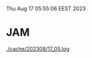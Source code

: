 Thu Aug 17 05:55:06 EEST 2023
# JAM
<a href='./cache/202308/17_05.log'>./cache/202308/17_05.log</a>
